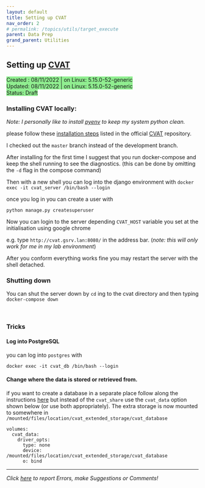 ```yaml
---
layout: default
title: Setting up CVAT
nav_order: 2 
# permalink: /topics/utils/target_execute
parent: Data Prep
grand_parent: Utilities
---
```



## Setting up [CVAT][CVAT]
<span style="background-color:LightGreen">
Created : 08/11/2022 | on Linux: 5.15.0-52-generic <br />
Updated: 08/11/2022 | on Linux: 5.15.0-52-generic <br />
Status: Draft
</span>


### Installing CVAT locally:

*Note: I personally like to install [pyenv](https://github.com/pyenv/pyenv) to keep my system python clean.* <br/> 

please follow these [installation steps](https://opencv.github.io/cvat/docs/administration/basics/installation/) listed in the official [CVAT][CVAT] repository. 

I checked out the `master` branch instead of the development branch. 


After installing for the first time I suggest that you run docker-compose and keep the shell running to see the diagnostics. (this can be done by omitting the `-d` flag in the compose command) <br/>

Then with a new shell you can log into the django environment with `docker exec -it cvat_server /bin/bash --login`  

once you log in you can create a user with 

```
python manage.py createsuperuser
```
Now you can login to the server depending `CVAT_HOST` variable you set at the initialisation using google chrome

e.g. type `http://cvat.gsrv.lan:8080/` in the address bar. (*note: this will only work for me in my lab environment*)

After you conform everything works fine you may restart the server with the shell detached. 

### Shutting down

You can shut the server down by `cd` ing to the cvat directory and then typing `docker-compose down`

<br />


### Tricks 

#### Log into PostgreSQL 

you can log into `postgres` with <br/> 

`docker exec -it cvat_db /bin/bash --login`  <br/>

#### Change where the data is stored or retrieved from. 

if you want to create a database in a separate place follow along the instructions [here](https://opencv.github.io/cvat/docs/administration/basics/installation/#share-path) but instead of the `cvat_share` use the `cvat_data` option shown below (or use both appropriately). The extra storage is now mounted to somewhere in `/mounted/files/location/cvat_extended_storage/cvat_database`

```
volumes:
  cvat_data:
    driver_opts:
      type: none
      device: /mounted/files/location/cvat_extended_storage/cvat_database
      o: bind

``` 

<!-- <span style="background-color:LightYellow"> Check the [**next topic**](../pytorch_walkthrough#Starting-Development-with-PyTorch)  </span> -->

---
*Click [here][ERRORS-SUGGESTIONS] to report Errors, make Suggestions or Comments!*

[CVAT]: https://www.cvat.ai/
[ERRORS-SUGGESTIONS]: https://github.com/ganindu7/deepnotes/issues

<!-- Latex in markdown -->
<script src="https://cdn.mathjax.org/mathjax/latest/MathJax.js?config=TeX-AMS-MML_HTMLorMML" type="text/javascript"></script>


